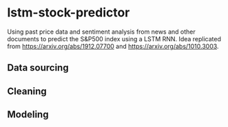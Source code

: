 # lstm-stock-predictor

Using past price data and sentiment analysis from news and other documents to predict the S&P500 index using a LSTM RNN. Idea replicated from https://arxiv.org/abs/1912.07700 and https://arxiv.org/abs/1010.3003. 

## Data sourcing

## Cleaning

## Modeling
